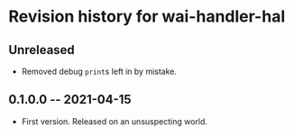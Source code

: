 # Revision history for wai-handler-hal

## Unreleased

* Removed debug `print`s left in by mistake.

## 0.1.0.0 -- 2021-04-15

* First version. Released on an unsuspecting world.
